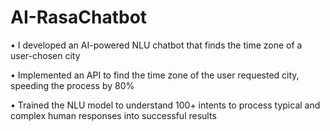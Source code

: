 # AI-RasaChatbot

• I developed an AI-powered NLU chatbot that finds the time zone of a user-chosen city

• Implemented an API to find the time zone of the user requested city, speeding the process by 80%

• Trained the NLU model to understand 100+ intents to process typical and complex human responses into successful results
